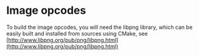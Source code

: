 Image opcodes
=======

To build the image opcodes, you will need the libpng library, which can be easily built
and installed from sources using CMake, see [http://www.libpng.org/pub/png/libpng.html](http://www.libpng.org/pub/png/libpng.html)


